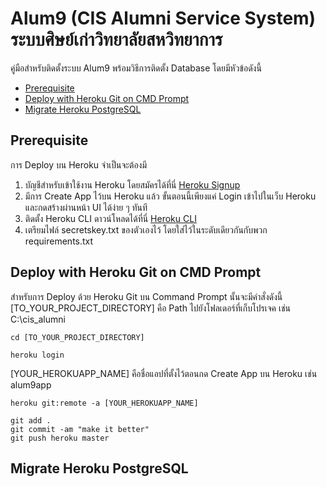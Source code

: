# Alum9 (CIS Alumni Service System) ระบบศิษย์เก่าวิทยาลัยสหวิทยาการ
คู่มือสำหรับติดตั้งระบบ Alum9 พร้อมวิธีการติดตั้ง Database โดยมีหัวข้อดังนี้
* [Prerequisite](https://github.com/JimTaeH/cis_alumni/#prerequisite)
* [Deploy with Heroku Git on CMD Prompt](https://github.com/JimTaeH/cis_alumni/#deploy-with-heroku-git-on-cmd-prompt)
* [Migrate Heroku PostgreSQL](https://github.com/JimTaeH/cis_alumni/#migrate-heroku-postgresql)

## Prerequisite
การ Deploy บน Heroku จำเป็นจะต้องมี
1. บัญชีสำหรับเข้าใช้งาน Heroku โดยสมัครได้ที่นี่ [Heroku Signup](https://signup.heroku.com/)
2. มีการ Create App ไว้บน Heroku แล้ว ขั้นตอนนี้เพียงแค่ Login เข้าไปในเว็บ Heroku และกดสร้างผ่านหน้า UI ได้ง่าย ๆ ทันที
3. ติดตั้ง Heroku CLI ดาวน์โหลดได้ที่นี่ [Heroku CLI](https://devcenter.heroku.com/articles/heroku-cli)
4. เตรียมไฟล์ secretskey.txt ของตัวเองไว้ โดยใส่ไว้ในระดับเดียวกันกับพวก requirements.txt
## Deploy with Heroku Git on CMD Prompt
สำหรับการ Deploy ด้วย Heroku Git บน Command Prompt นั้นจะมีคำสั่งดังนี้ <br>
[TO_YOUR_PROJECT_DIRECTORY] คือ Path ไปยังโฟลเดอร์ที่เก็บโปรเจค เช่น C:\cis_alumni
```console
cd [TO_YOUR_PROJECT_DIRECTORY]
```
```console
heroku login
```
[YOUR_HEROKUAPP_NAME] คือชื่อแอปที่ตั้งไว้ตอนกด Create App บน Heroku เช่น alum9app
```console
heroku git:remote -a [YOUR_HEROKUAPP_NAME]
```
```console
git add .
git commit -am "make it better"
git push heroku master
```
## Migrate Heroku PostgreSQL
